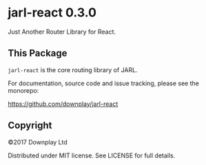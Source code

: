 # jarl-react 0.3.0

Just Another Router Library for React.

## This Package

`jarl-react` is the core routing library of JARL.

For documentation, source code and issue tracking, please see the monorepo:

https://github.com/downplay/jarl-react

## Copyright

&copy;2017 Downplay Ltd

Distributed under MIT license. See LICENSE for full details.
